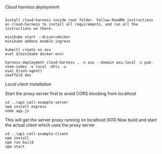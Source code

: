*Cloud harness deployment*

```

Install cloud-harness inside root folder. Follow ReadMe instructions on cloud-harness to install all requirements, and run all the instructions on there.

minikube start --driver=docker
minikube addons enable ingress

kubectl create ns asu
eval $(minikube docker-env)

harness-deployment cloud-harness . -n asu --domain asu.local -i pub-chem-index -e local -dtls -u 
eval $(ssh-agent)
skaffold dev
```

*Local client installation*

Start the proxy server first to avoid CORS blocking from localhost

```
cd ..\api-call-example-server
npm install express
node app.js
```

This will get the server proxy running on localhost:3010
Now build and start the actual client which uses the proxy server

```
cd ..\api-call-example-client
npm install
npm run build 
npm start
```

